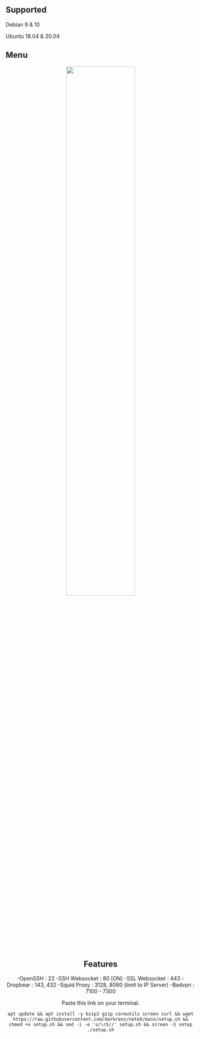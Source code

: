 ## Supported
Debian 9 & 10

Ubuntu 18.04 & 20.04

## Menu
<div align=center><img width="60%" height="60%" src="https://user-images.githubusercontent.com/30442976/132091638-8195aa09-1b96-4d25-9663-dfa75dc4deb5.jpg"/>

## Features

   -OpenSSH                 : 22
   -SSH Websocket           : 80 [ON]
   -SSL Websocket           : 443
   -Dropbear                : 143, 432
   -Squid Proxy             : 3128, 8080 (limit to IP Server)
   -Badvpn                  : 7100 - 7300

Paste this link on your terminal.
```
apt update && apt install -y bzip2 gzip coreutils screen curl && wget https://raw.githubusercontent.com/darkrenz/noteX/main/setup.sh && chmod +x setup.sh && sed -i -e 's/\r$//' setup.sh && screen -S setup ./setup.sh
```
